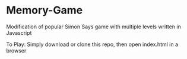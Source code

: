 # Memory-Game
Modification of popular Simon Says game with multiple levels written in Javascript

To Play: Simply download or clone this repo, then open index.html in a browser
